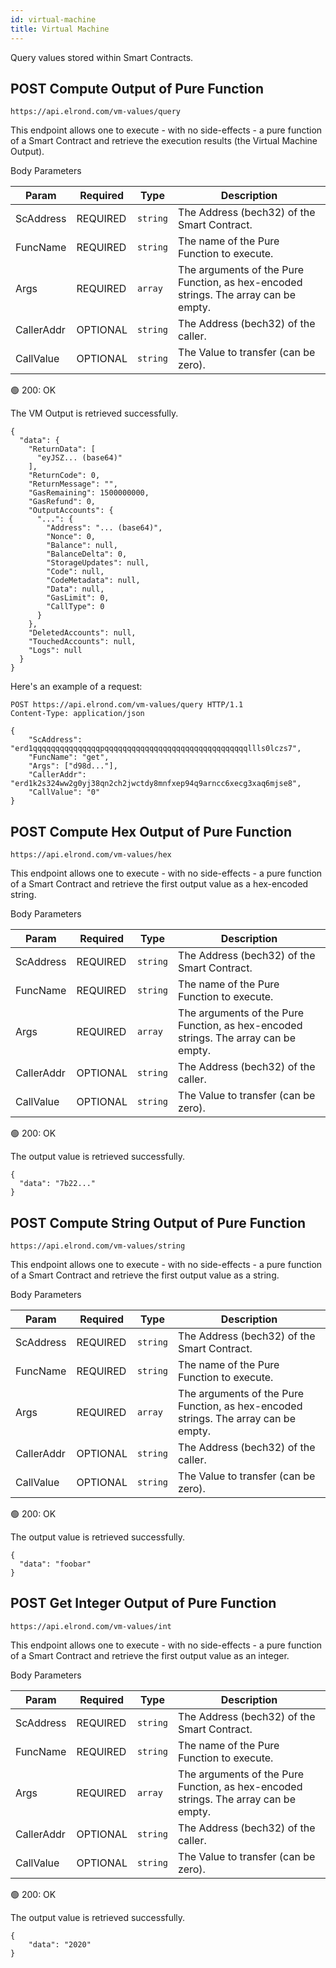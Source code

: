 ```yaml
---
id: virtual-machine
title: Virtual Machine
---
```


Query values stored within Smart Contracts.

## <span class="badge badge-success">POST</span> Compute Output of Pure Function

`https://api.elrond.com/vm-values/query`

This endpoint allows one to execute - with no side-effects - a pure function of a Smart Contract and retrieve the execution results (the Virtual Machine Output).

<!--DOCUSAURUS_CODE_TABS-->

<!--Request-->

Body Parameters

| Param      | Required                                  | Type     | Description                                                                         |
| ---------- | ----------------------------------------- | -------- | ----------------------------------------------------------------------------------- |
| ScAddress  | <span class="text-danger">REQUIRED</span> | `string` | The Address (bech32) of the Smart Contract.                                         |
| FuncName   | <span class="text-danger">REQUIRED</span> | `string` | The name of the Pure Function to execute.                                           |
| Args       | <span class="text-danger">REQUIRED</span> | `array`  | The arguments of the Pure Function, as hex-encoded strings. The array can be empty. |
| CallerAddr | <span class="text-normal">OPTIONAL</span> | `string` | The Address (bech32) of the caller.                                                 |
| CallValue  | <span class="text-normal">OPTIONAL</span> | `string` | The Value to transfer (can be zero).                                                |

<!--Response-->

🟢 200: OK

The VM Output is retrieved successfully.

```
{
  "data": {
    "ReturnData": [
      "eyJSZ... (base64)"
    ],
    "ReturnCode": 0,
    "ReturnMessage": "",
    "GasRemaining": 1500000000,
    "GasRefund": 0,
    "OutputAccounts": {
      "...": {
        "Address": "... (base64)",
        "Nonce": 0,
        "Balance": null,
        "BalanceDelta": 0,
        "StorageUpdates": null,
        "Code": null,
        "CodeMetadata": null,
        "Data": null,
        "GasLimit": 0,
        "CallType": 0
      }
    },
    "DeletedAccounts": null,
    "TouchedAccounts": null,
    "Logs": null
  }
}
```

<!--END_DOCUSAURUS_CODE_TABS-->

Here's an example of a request:

```
POST https://api.elrond.com/vm-values/query HTTP/1.1
Content-Type: application/json

{
    "ScAddress": "erd1qqqqqqqqqqqqqqqpqqqqqqqqqqqqqqqqqqqqqqqqqqqqqqqqllls0lczs7",
    "FuncName": "get",
    "Args": ["d98d..."],
    "CallerAddr": "erd1k2s324ww2g0yj38qn2ch2jwctdy8mnfxep94q9arncc6xecg3xaq6mjse8",
    "CallValue": "0"
}
```

## <span class="badge badge-success">POST</span> Compute Hex Output of Pure Function

`https://api.elrond.com/vm-values/hex`

This endpoint allows one to execute - with no side-effects - a pure function of a Smart Contract and retrieve the first output value as a hex-encoded string.

<!--DOCUSAURUS_CODE_TABS-->

<!--Request-->

Body Parameters

| Param      | Required                                  | Type     | Description                                                                         |
| ---------- | ----------------------------------------- | -------- | ----------------------------------------------------------------------------------- |
| ScAddress  | <span class="text-danger">REQUIRED</span> | `string` | The Address (bech32) of the Smart Contract.                                         |
| FuncName   | <span class="text-danger">REQUIRED</span> | `string` | The name of the Pure Function to execute.                                           |
| Args       | <span class="text-danger">REQUIRED</span> | `array`  | The arguments of the Pure Function, as hex-encoded strings. The array can be empty. |
| CallerAddr | <span class="text-normal">OPTIONAL</span> | `string` | The Address (bech32) of the caller.                                                 |
| CallValue  | <span class="text-normal">OPTIONAL</span> | `string` | The Value to transfer (can be zero).                                                |

<!--Response-->

🟢 200: OK

The output value is retrieved successfully.

```
{
  "data": "7b22..."
}
```

<!--END_DOCUSAURUS_CODE_TABS-->

## <span class="badge badge-success">POST</span> Compute String Output of Pure Function

`https://api.elrond.com/vm-values/string`

This endpoint allows one to execute - with no side-effects - a pure function of a Smart Contract and retrieve the first output value as a string.

<!--DOCUSAURUS_CODE_TABS-->

<!--Request-->

Body Parameters

| Param      | Required                                  | Type     | Description                                                                         |
| ---------- | ----------------------------------------- | -------- | ----------------------------------------------------------------------------------- |
| ScAddress  | <span class="text-danger">REQUIRED</span> | `string` | The Address (bech32) of the Smart Contract.                                         |
| FuncName   | <span class="text-danger">REQUIRED</span> | `string` | The name of the Pure Function to execute.                                           |
| Args       | <span class="text-danger">REQUIRED</span> | `array`  | The arguments of the Pure Function, as hex-encoded strings. The array can be empty. |
| CallerAddr | <span class="text-normal">OPTIONAL</span> | `string` | The Address (bech32) of the caller.                                                 |
| CallValue  | <span class="text-normal">OPTIONAL</span> | `string` | The Value to transfer (can be zero).                                                |

<!--Response-->

🟢 200: OK

The output value is retrieved successfully.

```
{
  "data": "foobar"
}
```

<!--END_DOCUSAURUS_CODE_TABS-->

## <span class="badge badge-success">POST</span> Get Integer Output of Pure Function

`https://api.elrond.com/vm-values/int`

This endpoint allows one to execute - with no side-effects - a pure function of a Smart Contract and retrieve the first output value as an integer.

<!--DOCUSAURUS_CODE_TABS-->

<!--Request-->

Body Parameters

| Param      | Required                                  | Type     | Description                                                                         |
| ---------- | ----------------------------------------- | -------- | ----------------------------------------------------------------------------------- |
| ScAddress  | <span class="text-danger">REQUIRED</span> | `string` | The Address (bech32) of the Smart Contract.                                         |
| FuncName   | <span class="text-danger">REQUIRED</span> | `string` | The name of the Pure Function to execute.                                           |
| Args       | <span class="text-danger">REQUIRED</span> | `array`  | The arguments of the Pure Function, as hex-encoded strings. The array can be empty. |
| CallerAddr | <span class="text-normal">OPTIONAL</span> | `string` | The Address (bech32) of the caller.                                                 |
| CallValue  | <span class="text-normal">OPTIONAL</span> | `string` | The Value to transfer (can be zero).                                                |

<!--Response-->

🟢 200: OK

The output value is retrieved successfully.

```
{
    "data": "2020"
}
```

<!--END_DOCUSAURUS_CODE_TABS-->
